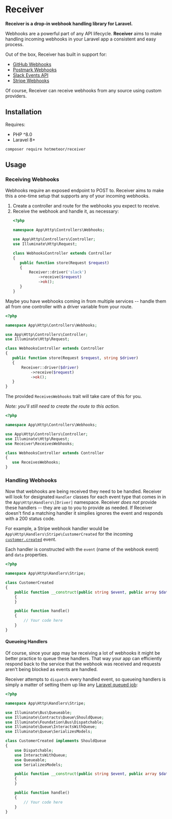 # Receiver

**Receiver is a drop-in webhook handling library for Laravel.**

Webhooks are a powerful part of any API lifecycle. **Receiver** aims to make handling incoming webhooks in your Laravel app a consistent and easy process.

Out of the box, Receiver has built in support for:

- [GitHub Webhooks](https://docs.github.com/en/developers/webhooks-and-events/webhooks/about-webhooks)
- [Postmark Webhooks](https://postmarkapp.com/developer/webhooks/webhooks-overview)
- [Slack Events API](https://api.slack.com/apis/connections/events-api)
- [Stripe Webhooks](https://stripe.com/docs/webhooks)

Of course, Receiver can receive webhooks from any source using custom providers.

## Installation

Requires:

- PHP ^8.0
- Laravel 8+

```shell
composer require hotmeteor/receiver
```

## Usage

### Receiving Webhooks

Webhooks require an exposed endpoint to POST to. Receiver aims to make this a one-time setup that supports any of your incoming webhooks.

1. Create a controller and route for the webhooks you expect to receive.
2. Receive the webhook and handle it, as necessary:
    ```php
    <?php
    
    namespace App\Http\Controllers\Webhooks;
    
    use App\Http\Controllers\Controller;
    use Illuminate\Http\Request;
    
    class WebhooksController extends Controller
    {
       public function store(Request $request)
       {
           Receiver::driver('slack')
               ->receive($request)
               ->ok();
       }
    }
    ``` 
   
Maybe you have webhooks coming in from multiple services -- handle them all from one controller with a driver variable from your route.

```php
<?php

namespace App\Http\Controllers\Webhooks;

use App\Http\Controllers\Controller;
use Illuminate\Http\Request;

class WebhooksController extends Controller
{
   public function store(Request $request, string $driver)
   {
       Receiver::driver($driver)
           ->receive($request)
           ->ok();
   }
}
```

The provided `ReceivesWebhooks` trait will take care of this for you.

_Note: you'll still need to create the route to this action._

```php
<?php

namespace App\Http\Controllers\Webhooks;

use App\Http\Controllers\Controller;
use Illuminate\Http\Request;
use Receiver\ReceivesWebhooks;

class WebhooksController extends Controller
{
   use ReceivesWebhooks;
}
```

### Handling Webhooks

Now that webhooks are being received they need to be handled. Receiver will look for designated `Handler` classes for each event type that comes in in the `App\Http\Handlers\[Driver]` namespace. Receiver *does not* provide these handlers -- they are up to you to provide as needed. If Receiver doesn't find a matching handler it simplies ignores the event and responds with a 200 status code.

For example, a Stripe webhook handler would be `App\Http\Handlers\Stripe\CustomerCreated` for the incoming [`customer.created`](https://stripe.com/docs/api/events/types#event_types-customer.created) event.

Each handler is constructed with the `event` (name of the webhook event) and `data` properties.

```php
<?php

namespace App\Http\Handlers\Stripe;

class CustomerCreated
{
    public function __construct(public string $event, public array $data)
    {
    }

    public function handle()
    {
        // Your code here
    }
}
```

#### Queueing Handlers

Of course, since your app may be receiving a lot of webhooks it might be better practice to queue these handlers. That way your app can efficiently respond back to the service that the webhook was received and requests aren't being blocked as events are handled.

Receiver attempts to `dispatch` every handled event, so queueing handlers is simply a matter of setting them up like any [Laravel queued job](https://laravel.com/docs/9.x/queues):


```php
<?php

namespace App\Http\Handlers\Stripe;

use Illuminate\Bus\Queueable;
use Illuminate\Contracts\Queue\ShouldQueue;
use Illuminate\Foundation\Bus\Dispatchable;
use Illuminate\Queue\InteractsWithQueue;
use Illuminate\Queue\SerializesModels;

class CustomerCreated implements ShouldQueue
{
    use Dispatchable;
    use InteractsWithQueue;
    use Queueable;
    use SerializesModels;

    public function __construct(public string $event, public array $data)
    {
    }

    public function handle()
    {
        // Your code here
    }
}
```
